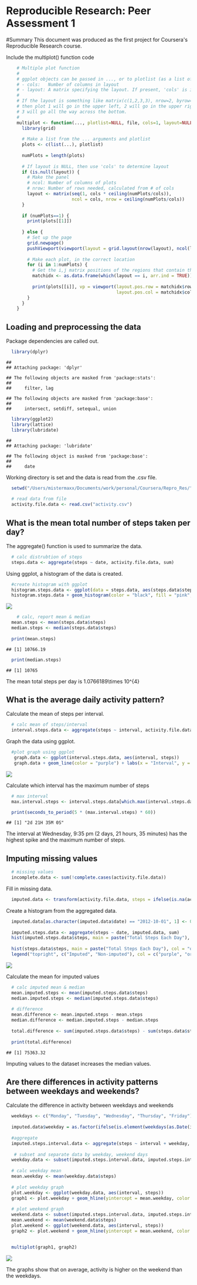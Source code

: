 # Reproducible Research: Peer Assessment 1
#Summary
This document was produced as the first project for Coursera's Reproducible Research course.

Include the multiplot() function code

```r
    # Multiple plot function
    #
    # ggplot objects can be passed in ..., or to plotlist (as a list of ggplot objects)
    # - cols:   Number of columns in layout
    # - layout: A matrix specifying the layout. If present, 'cols' is ignored.
    #
    # If the layout is something like matrix(c(1,2,3,3), nrow=2, byrow=TRUE),
    # then plot 1 will go in the upper left, 2 will go in the upper right, and
    # 3 will go all the way across the bottom.
    #
    multiplot <- function(..., plotlist=NULL, file, cols=1, layout=NULL) {
      library(grid)
      
      # Make a list from the ... arguments and plotlist
      plots <- c(list(...), plotlist)
      
      numPlots = length(plots)
      
      # If layout is NULL, then use 'cols' to determine layout
      if (is.null(layout)) {
        # Make the panel
        # ncol: Number of columns of plots
        # nrow: Number of rows needed, calculated from # of cols
        layout <- matrix(seq(1, cols * ceiling(numPlots/cols)),
                         ncol = cols, nrow = ceiling(numPlots/cols))
      }
      
      if (numPlots==1) {
        print(plots[[1]])
        
      } else {
        # Set up the page
        grid.newpage()
        pushViewport(viewport(layout = grid.layout(nrow(layout), ncol(layout))))
        
        # Make each plot, in the correct location
        for (i in 1:numPlots) {
          # Get the i,j matrix positions of the regions that contain this subplot
          matchidx <- as.data.frame(which(layout == i, arr.ind = TRUE))
          
          print(plots[[i]], vp = viewport(layout.pos.row = matchidx$row,
                                          layout.pos.col = matchidx$col))
        }
      }
    }
```

## Loading and preprocessing the data
Package dependencies are called out.

```r
  library(dplyr)
```

```
## 
## Attaching package: 'dplyr'
```

```
## The following objects are masked from 'package:stats':
## 
##     filter, lag
```

```
## The following objects are masked from 'package:base':
## 
##     intersect, setdiff, setequal, union
```

```r
  library(ggplot2)
  library(lattice)
  library(lubridate)
```

```
## 
## Attaching package: 'lubridate'
```

```
## The following object is masked from 'package:base':
## 
##     date
```

Working directory is set and the data is read from the .csv file.

```r
  setwd("/Users/mistermaxx/Documents/work/personal/Coursera/Repro_Res/")
  
  # read data from file
  activity.file.data <- read.csv("activity.csv")
```


## What is the mean total number of steps taken per day?
The aggregate() function is used to summarize the data.

```r
  # calc distrubtion of steps
  steps.data <- aggregate(steps ~ date, activity.file.data, sum)
```

Using ggplot, a histogram of the data is created.

```r
  #create histogram with ggplot
  histogram.steps.data <- ggplot(data = steps.data, aes(steps.data$steps)) 
  histogram.steps.data + geom_histogram(color = "black", fill = "pink", bins = 10, binwidth = 6000) + labs(x = "Steps", y = "Count", title = "Distribution: Total Steps")
```

![](PA1_template_files/figure-html/unnamed-chunk-5-1.png)<!-- -->

```r
    # calc, report mean & median
  mean.steps <- mean(steps.data$steps)
  median.steps <- median(steps.data$steps)
  
  print(mean.steps)
```

```
## [1] 10766.19
```

```r
  print(median.steps)
```

```
## [1] 10765
```
The mean total steps per day is 1.0766189\times 10^{4}

## What is the average daily activity pattern?
Calculate the mean of steps per interval.

```r
  # calc mean of steps/interval
  interval.steps.data <- aggregate(steps ~ interval, activity.file.data, mean)
```

Graph the data using ggplot.

```r
  #plot graph using ggplot
   graph.data <- ggplot(interval.steps.data, aes(interval, steps))
   graph.data + geom_line(color = "purple") + labs(x = "Interval", y = "Steps", title = "Steps Per Interval")
```

![](PA1_template_files/figure-html/unnamed-chunk-7-1.png)<!-- -->

Calculate which interval has the maximum number of steps

```r
  # max interval
  max.interval.steps <- interval.steps.data[which.max(interval.steps.data$steps), 1]

  print(seconds_to_period(5 * (max.interval.steps) * 60))
```

```
## [1] "2d 21H 35M 0S"
```
The interval at Wednesday, 9:35 pm (2 days, 21 hours, 35 minutes) has the highest spike and the maximum number of steps.

## Imputing missing values


```r
  # missing values
  incomplete.data <- sum(!complete.cases(activity.file.data))
```

Fill in missing data.

```r
  imputed.data <- transform(activity.file.data, steps = ifelse(is.na(activity.file.data$steps), interval.steps.data$steps[match(activity.file.data$interval, interval.steps.data$interval)], activity.file.data$steps))
```

Create a histogram from the aggregated data.

```r
  imputed.data[as.character(imputed.data$date) == "2012-10-01", 1] <- 0
  
  imputed.steps.data <- aggregate(steps ~ date, imputed.data, sum)
  hist(imputed.steps.data$steps, main = paste("Total Steps Each Day"), col = "purple", xlab = "Number of Steps")
  
  hist(steps.data$steps, main = paste("Total Steps Each Day"), col = "orange", xlab = "Number of Steps", add = TRUE)
  legend("topright", c("Imputed", "Non-imputed"), col = c("purple", "orange"), lwd = 10)
```

![](PA1_template_files/figure-html/unnamed-chunk-11-1.png)<!-- -->

Calculate the mean for imputed values

```r
  # calc imputed mean & median
  mean.imputed.steps <- mean(imputed.steps.data$steps)
  median.imputed.steps <- median(imputed.steps.data$steps)
  
  # difference
  mean.difference <- mean.imputed.steps - mean.steps
  median.difference <- median.imputed.steps - median.steps
  
  total.difference <- sum(imputed.steps.data$steps) - sum(steps.data$steps)
  
  print(total.difference)
```

```
## [1] 75363.32
```

Imputing values to the dataset increases the median values.

## Are there differences in activity patterns between weekdays and weekends?
Calculate the difference in activity between weekdays and weekends

```r
  weekdays <- c("Monday", "Tuesday", "Wednesday", "Thursday", "Friday")
  
  imputed.data$weekday = as.factor(ifelse(is.element(weekdays(as.Date(imputed.data$date)), weekdays), "Weekday", "Weekend"))
  
  #aggregate
  imputed.steps.interval.data <- aggregate(steps ~ interval + weekday, imputed.data, mean)
  
   # subset and separate data by weekday, weekend days
  weekday.data <- subset(imputed.steps.interval.data, imputed.steps.interval.data$weekday == "Weekday")
  
  # calc weekday mean
  mean.weekday <- mean(weekday.data$steps)
  
  # plot weekday graph
  plot.weekday <- ggplot(weekday.data, aes(interval, steps))
  graph1 <- plot.weekday + geom_hline(yintercept = mean.weekday, color = "red") + geom_line(color = "turquoise2") + coord_cartesian(xlim = c(-0, 2500)) + labs(x = "Interval", y = "Steps", title = "Steps Per Interval: Weekdays")
  
  # plot weekend graph
  weekend.data <- subset(imputed.steps.interval.data, imputed.steps.interval.data$weekday == "Weekend")
  mean.weekend <- mean(weekend.data$steps)
  plot.weekend <- ggplot(weekend.data, aes(interval, steps))
  graph2 <- plot.weekend + geom_hline(yintercept = mean.weekend, color = "red") + geom_line(color = "maroon4") + coord_cartesian(xlim = c(-0, 2500)) + labs(x = "Interval", y = "Steps", title = "Steps Per Interval: Weekend")
  
  
  multiplot(graph1, graph2)
```

![](PA1_template_files/figure-html/unnamed-chunk-13-1.png)<!-- -->

The graphs show that on average, activity is higher on the weekend than the weekdays.
